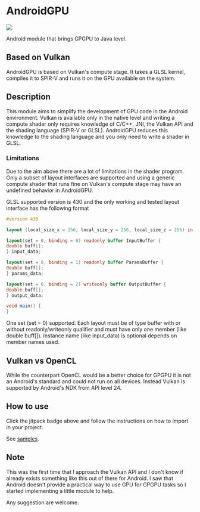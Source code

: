 # AndroidGPU
[![](https://jitpack.io/v/MarcoCiaramella/AndroidGPU.svg)](https://jitpack.io/#MarcoCiaramella/AndroidGPU)

Android module that brings GPGPU to Java level.

## Based on Vulkan
AndroidGPU is based on Vulkan's compute stage. It takes a GLSL kernel, compiles it to SPIR-V and runs it on the GPU available on the system.

## Description
This module aims to simplify the development of GPU code in the Android environment. Vulkan is available only in the native level and writing a compute shader only
requires knowledge of C/C++, JNI, the Vulkan API and the shading language (SPIR-V or GLSL).
AndroidGPU reduces this knowledge to the shading language and you only need to write a shader in GLSL.

### Limitations
Due to the aim above there are a lot of limitations in the shader program. Only a subset of layout interfaces are supported and using a generic compute shader
that runs fine on Vulkan's compute stage may have an undefined behavior in AndroidGPU.

GLSL supported version is 430 and the only working and tested layout interface has the following format
```glsl
#version 430

layout (local_size_x = 256, local_size_y = 256, local_size_z = 256) in;

layout(set = 0, binding = 0) readonly buffer InputBuffer {
double buff[];
} input_data;

layout(set = 0, binding = 1) readonly buffer ParamsBuffer {
double buff[];
} params_data;

layout(set = 0, binding = 2) writeonly buffer OutputBuffer {
double buff[];
} output_data;

void main() {
}
```
One set (set = 0) supported. Each layout must be of type buffer with or without readonly/writeonly qualifier and must have only one member (like double buff[]).
Instance name (like input_data) is optional depends on member names used.

## Vulkan vs OpenCL
While the counterpart OpenCL would be a better choice for GPGPU it is not an Android's standard and could not run on all devices.
Instead Vulkan is supported by Android's NDK from API level 24.

## How to use
Click the jitpack badge above and follow the instructions on how to import in your project.

See [samples](https://github.com/MarcoCiaramella/AndroidGPU-Samples).

## Note
This was the first time that I approach the Vulkan API and I don't know if already exists something like this out of there for Android. I saw that Android doesn't provide a practical way to use GPU for GPGPU tasks
so I started implementing a little module to help.

Any suggestion are welcome.